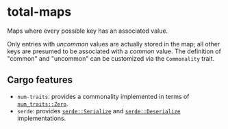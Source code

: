 # total-maps

Maps where every possible key has an associated value.

Only entries with *uncommon* values are actually stored in the map; all other keys are presumed to
be associated with a *common* value. The definition of "common" and "uncommon" can be customized via
the `Commonality` trait.

## Cargo features

- `num-traits`: provides a commonality implemented in terms of [`num_traits::Zero`].
- `serde`: provides [`serde::Serialize`] and [`serde::Deserialize`] implementations.

[`num_traits::Zero`]: https://docs.rs/num-traits/latest/num_traits/identities/trait.Zero.html
[`serde::Serialize`]: https://docs.rs/serde/latest/serde/trait.Serialize.html
[`serde::Deserialize`]: https://docs.rs/serde/latest/serde/trait.Deserialize.html
